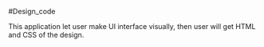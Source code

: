#Design_code

This application let user make UI interface visually, then user will get HTML and CSS of the design.
